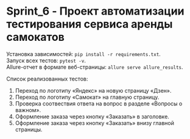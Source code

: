 # Sprint_6 - Проект автоматизации тестирования сервиса аренды самокатов

Установка зависимостей: `pip install -r requirements.txt`.
<br>
Запуск всех тестов: `pytest -v`.
<br>
Allure-отчет в формате веб-страницы: `allure serve allure_results`.

Список реализованных тестов:
1. Переход по логотипу «Яндекс» на новую страницу «Дзен».
2. Переход по логотипу «Самокат» на главную страницу.
3. Проверка соотвествия ответа на вопрос в разделе «Вопросы о важном».
4. Оформление заказа через кнопку «Заказать» в заголовке.
5. Оформление заказа через кнопку «Заказать» внизу главной страницы.
